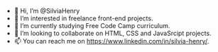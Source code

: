 - 👋 Hi, I’m @SilviaHenry
- 👀 I’m interested in freelance front-end projects.
- 🌱 I’m currently studying Free Code Camp curriculum.
- 💞️ I’m looking to collaborate on HTML, CSS and JavaSrcipt projects.
- 📫 You can reach me on https://www.linkedin.com/in/silvia-henry/.

<!---
SilviaHenry/SilviaHenry is a ✨ special ✨ repository because its `README.md` (this file) appears on your GitHub profile.
You can click the Preview link to take a look at your changes.
--->
